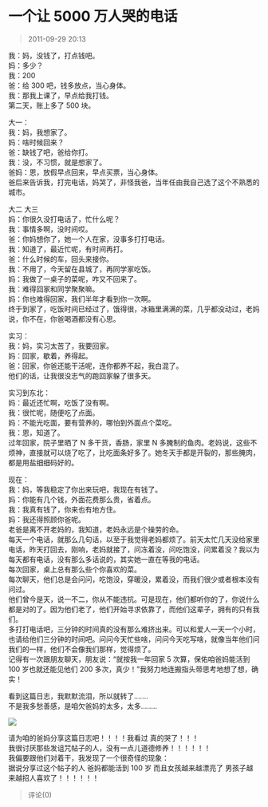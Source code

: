 # 一个让 5000 万人哭的电话

> 2011-09-29 20:13

我：妈，没钱了，打点钱吧。  
妈：多少？  
我：200  
爸：给 300 吧，钱多放点，当心身体。  
我：那我上课了，早点给我打钱。  
第二天，账上多了 500 块。

大一：  
我：妈，我想家了。  
妈：啥时候回来？  
爸：缺钱了吧，爸给你打。  
我：没，不习惯，就是想家了。  
爸妈：恩，放假早点回来，早点买票，当心身体。  
爸后来告诉我，打完电话，妈哭了，非怪我爸，当年任由我自己选了这个不熟悉的城市。

大二 大三  
妈：你很久没打电话了，忙什么呢？  
我：事情多啊，没时间哎。  
爸：你妈想你了，她一个人在家，没事多打打电话。  
我：知道了，最近忙呢，有时间再打。  
爸：什么时候的车，回头来接你。  
我：不用了，今天留在县城了，再同学家吃饭。  
妈：我做了一桌子的菜呢，咋又不回来了。  
我：难得回家和同学聚聚嘛。  
妈：你也难得回家，我们半年才看到你一次啊。  
终于到家了，吃饭时间已经过了，饿得很，冰箱里满满的菜，几乎都没动过，老妈说，你不在，你爸喝酒都没有心思。

实习：  
我：妈，实习太苦了，我要回家。  
妈：回家，歇着，养得起。  
爸：回家，你爸还能干活呢，连你都养不起，我白混了。  
他们的话，让我很没志气的跑回家躲了很多天。

实习到东北：  
妈：最近还忙啊，吃饭了没有啊。  
我：很忙呢，随便吃了点面。  
妈：不能光吃面，要有营养的，哪怕到外面点个菜吃。  
我：恩，知道了。  
过年回家，院子里晒了 N 多干货，香肠，家里 N 多腌制的鱼肉。老妈说，这些不烦神，直接就可以烧了吃了，比吃面条好多了。她冬天手都是开裂的，那些腌肉，都是用盐细细码好的。

现在：  
我：妈，等我稳定了你出来玩吧，我现在有钱了。  
妈：你能有几个钱，外面花费那么贵，省着点。  
我：我真有钱了，你来也有地方住。  
妈：我还得照顾你爸呢。  
老爸是离不开老妈的，我知道，老妈永远是个操劳的命。  
每天一个电话，就那么几句话，以至于我觉得老妈都烦了。前天太忙几天没给家里电话，昨天打回去，刚响，老妈就接了，问冻着没，问吃饱没，问累着没？我以为每天都有电话，没有那么多话说的，其实她一直在等我的电话。  
每次回家，桌上总有那么些个你喜欢的菜。  
每次聊天，他们总是会问问，吃饱没，穿暖没，累着没，而我们很少或者根本没有问过。  
他们曾今是天，说一不二，你从不能违抗。可是现在，他们都听你的了，你说什么都是对的了。因为他们老了，他们开始寻求依靠了，而他们这辈子，拥有的只有我们。  
多打打电话吧，三分钟的时间真的没有那么难挤出来。可以和爱人一天一个小时，也请给他们三分钟的时间吧。问问今天忙些啥，问问今天吃写啥，就像当年他们问我们的一样，他们不会像我们那样，觉得烦了。  
记得有一次跟朋友聊天，朋友说：“就按我一年回家 5 次算，保佑咱爸妈能活到 100 岁也就还能见他们 200 多次，真少！”我努力地连搬指头带思考地想了想，确实！

看到这篇日志，我默默流泪，所以就转了.......  
不是我多愁善感，是咱欠爸妈的太多，太多........

[![](http://ddns.4a1801.life:5244/d/NAS/Qzone_wyf/Blogs/images/122119DD)](http://ddns.4a1801.life:5244/d/NAS/Qzone_wyf/Blogs/images/122119DD)

请为咱的爸妈分享这篇日志吧！！！！我看过 真的哭了！！！  
我很讨厌那些发诅咒帖子的人，没有一点儿道德修养！！！！！！  
我偏要跟他们对着干，我发现了一个很奇怪的现象：  
据说分享过这个帖子的人 爸妈都能活到 100 岁 而且女孩越来越漂亮了 男孩子越来越招人喜欢了！！！！！！

> 评论(0)
